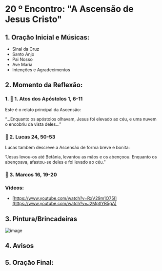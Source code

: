# 20 º Encontro: "A Ascensão de Jesus Cristo"

## 1. Oração Inicial e Músicas:	
- Sinal da Cruz
- Santo Anjo
- Pai Nosso 
- Ave Maria 
- Intenções e Agradecimentos
  	
## 2. Momento da Reflexão:

### 1. 📖 1. Atos dos Apóstolos 1, 6-11
Este é o relato principal da Ascensão:

“...Enquanto os apóstolos olhavam, Jesus foi elevado ao céu, e uma nuvem o encobriu da vista deles...”

### 📖 2. Lucas 24, 50-53
Lucas também descreve a Ascensão de forma breve e bonita:

“Jesus levou-os até Betânia, levantou as mãos e os abençoou. Enquanto os abençoava, afastou-se deles e foi levado ao céu.”

### 📖 3. Marcos 16, 19-20

### Vídeos:

- [https://www.youtube.com/watch?v=RxV29m1O75I](https://www.youtube.com/watch?v=J2MptlYB5gA)
         
## 3. Pintura/Brincadeiras


![image](https://github.com/user-attachments/assets/f9f55a92-44f1-4450-8950-1ae64846d65e)


## 4. Avisos
  
## 5. Oração Final:
